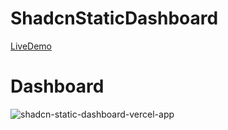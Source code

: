 # ShadcnStaticDashboard

[LiveDemo](https://awnish-mehta.vercel.app/)
                                                          
# Dashboard 
![shadcn-static-dashboard-vercel-app](https://github.com/user-attachments/assets/edbe797e-8749-43b4-ab01-34b4ee32c096)
